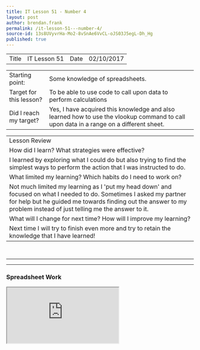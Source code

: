 ```yaml
---
title: IT Lesson 51 - Number 4
layout: post
author: brendan.frank
permalink: /it-lesson-51---number-4/
source-id: 13s8UVyvrHa-Mo2-8vSnAe6VvCL-oJS03J5egL-Dh_Hg
published: true
---
```

<table>
  <tr>
    <td>Title</td>
    <td>IT Lesson 51
</td>
    <td>Date</td>
    <td>02/10/2017</td>
  </tr>
</table>


<table>
  <tr>
    <td>Starting point:</td>
    <td>Some knowledge of spreadsheets.</td>
  </tr>
  <tr>
    <td>Target for this lesson?</td>
    <td>To be able to use code to call upon data to perform calculations</td>
  </tr>
  <tr>
    <td>Did I reach my target? </td>
    <td>Yes, I have acquired this knowledge and also learned how to use the vlookup command to call upon data in a range on a different sheet.</td>
  </tr>
</table>


<table>
  <tr>
    <td>Lesson Review</td>
  </tr>
  <tr>
    <td>How did I learn? What strategies were effective? </td>
  </tr>
  <tr>
    <td>I learned by exploring what I could do but also trying to find the simplest ways to perform the action that I was instructed to do.</td>
  </tr>
  <tr>
    <td>What limited my learning? Which habits do I need to work on? </td>
  </tr>
  <tr>
    <td>Not much limited my learning as I 'put my head down' and focused on what I needed to do. Sometimes I asked my partner for help but he guided me towards finding out the answer to my problem instead of just telling me the answer to it.</td>
  </tr>
  <tr>
    <td>What will I change for next time? How will I improve my learning?</td>
  </tr>
  <tr>
    <td>Next time I will try to finish even more and try to retain the knowledge that I have learned!</td>
  </tr>
</table>

<br>
<hr>
<hr>

<h3>Spreadsheet Work</h3>

<iframe src="https://docs.google.com/spreadsheets/d/e/2PACX-1vTJIhPsc4gUwPwt_VpK45gcwlrhlrnn3-OcAaxtlMYzkom7ho51nSgNJdVq0PUGwIdhGStBc47CRbpG/pubhtml?widget=true&amp;headers=false"></iframe>



